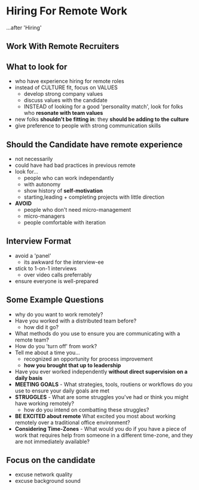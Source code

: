# Hiring For Remote Work

...after 'Hiring'

## Work With Remote Recruiters

## What to look for

- who have experience hiring for remote roles
- instead of CULTURE fit, focus on VALUES
  - develop strong company values
  - discuss values with the candidate
  - INSTEAD of looking for a good 'personality match', look for folks who **resonate with team values**
- new folks **shouldn't be fitting in**: they **should be adding to the culture**
- give preference to people with strong communication skills

## Should the Candidate have remote experience

- not necessarily
- could have had bad practices in previous remote
- look for...
  - people who can work independantly
  - with autonomy
  - show history of **self-motivation**
  - starting,leading + completing projects with little direction
- **AVOID**
  - people who don't need micro-management
  - micro-managers
  - people comfortable with iteration

## Interview Format

- avoid a 'panel'
  - its awkward for the interview-ee
- stick to 1-on-1 interviews
  - over video calls preferrably
- ensure everyone is well-prepared

## Some Example Questions

- why do you want to work remotely?
- Have you worked with a distributed team before?
  - how did it go?
- What methods do you use to ensure you are communicating with a remote team?
- How do you 'turn off' from work?
- Tell me about a time you...
  - recognized an opportunity for process improvement
  - **how you brought that up to leadership**
- Have you ever worked independently **without direct supervision on a daily basis**
- **MEETING GOALS** - What strategies, tools, routiens or workflows do you use to ensure your daily goals are met
- **STRUGGLES** - What are some struggles you've had or think you might have working remotely?
  - how do you intend on combatting these struggles?
- **BE EXCITED about remote** What excited you most about working remotely over a traditional office environment?
- **Considering Time-Zones** - What would you do if you have a piece of work that requires help from someone in a different time-zone, and they are not immediately available?

## Focus on the candidate

- excuse network quality
- excuse background sound
